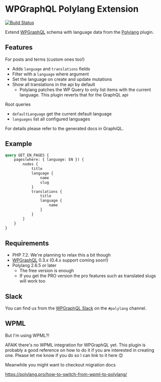 # WPGraphQL Polylang Extension

[![Build Status](https://travis-ci.org/valu-digital/wp-graphql-polylang.svg?branch=master)](https://travis-ci.org/valu-digital/wp-graphql-polylang)

Extend [WPGraphQL](https://www.wpgraphql.com/) schema with language data from
the [Polylang](https://polylang.pro/) plugin.

## Features

For posts and terms (custom ones too!)

-   Adds `language` and `translations` fields
-   Filter with a `language` where argument
-   Set the language on create and update mutations
-   Show all translations in the api by default
    -   Polylang patches the WP Query to only list items with the current
        language. This plugin reverts that for the GraphQL api

Root queries

-   `defaultLanguage` get the current default language
-   `languages` list all configured languages

For details please refer to the generated docs in GraphiQL.

## Example

```graphql
query GET_EN_PAGES {
    pages(where: { language: EN }) {
        nodes {
            title
            language {
                name
                slug
            }
            translations {
                title
                language {
                    name
                }
            }
        }
    }
}
```

## Requirements

-   PHP 7.2. We're planning to relax this a bit though
-   [WPGraphQL][] 0.3.x (0.4.x support coming soon!)
-   Polylang 2.6.5 or later
    -   The free version is enough
    -   If you get the PRO version the pro features such as translated slugs will work too

[pll_context]: https://github.com/polylang/polylang/commit/2203b9e16532797fa530f9b73024b53885d728ef
[polylang-github]: https://github.com/polylang/polylang
[wpgraphql]: https://github.com/wp-graphql/wp-graphql/releases

## Slack

You can find us from the [WPGraphQL Slack][slack] on the `#polylang` channel.

[slack]: https://wpgql-slack.herokuapp.com/

## WPML

But I'm using WPML?!

AFAIK there's no WPML integration for WPGraphQL yet.
This plugin is probably a good reference on how to do it if you are interested in creating one.
Please let me know if you do so I can link to it here 😊

Meanwhile you might want to checkout migration docs

<https://polylang.pro/how-to-switch-from-wpml-to-polylang/>
